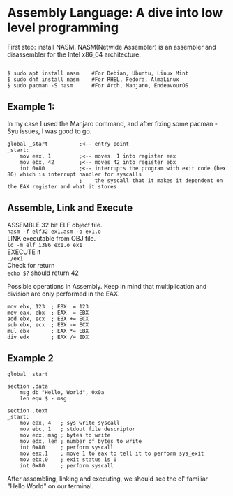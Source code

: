 # Assembly Language: A dive into low level programming

First step: install NASM. NASM(Netwide Assembler) is an assembler and disassembler for the Intel x86_64 architecture.<br/>

```Ezoic

$ sudo apt install nasm    #For Debian, Ubuntu, Linux Mint
$ sudo dnf install nasm    #For RHEL, Fedora, AlmaLinux
$ sudo pacman -S nasm      #For Arch, Manjaro, EndeavourOS
```

## Example 1:

In my case I used the Manjaro command, and after fixing some pacman -Syu issues, I was good to go.<br/>

```Assembly
global _start          ;<-- entry point
_start:
    mov eax, 1         ;<-- moves  1 into register eax
    mov ebx, 42        ;<-- moves 42 into register ebx
    int 0x80           ;<-- interrupts the program with exit code (hex 80) which is interrupt handler for syscalls
                       ;    the syscall that it makes it dependent on the EAX register and what it stores
```

## Assemble, Link and Execute<br/>

ASSEMBLE 32 bit ELF object file. <br />
`nasm -f elf32 ex1.asm -o ex1.o` <br />
LINK executable from OBJ file. <br />
`ld -m elf_i386 ex1.o ex1` <br />
EXECUTE it <br />
`./ex1` <br />
Check for return <br />
`echo $?` should return 42 <br />

Possible operations in Assembly. Keep in mind that multiplication and division are only performed in the EAX.<br/>

```assembly
mov ebx, 123  ; EBX  = 123
mov eax, ebx  ; EAX  = EBX
add ebx, ecx  ; EBX += ECX
sub ebx, ecx  ; EBX -= ECX
mul ebx       ; EAX *= EBX
div edx       ; EAX /= EDX
```

## Example 2<br/>

```assembly
global _start

section .data
    msg db "Hello, World", 0x0a
    len equ $ - msg

section .text
_start:
    mov eax, 4   ; sys_write syscall
    mov ebc, 1   ; stdout file descriptor
    mov ecx, msg ; bytes to write
    mov edx, len ; number of bytes to write
    int 0x80     ; perform syscall
    mov eax,1    ; move 1 to eax to tell it to perform sys_exit
    mov ebx,0    ; exit status is 0
    int 0x80     ; perform syscall
```
After assembling, linking and executing, we should see the ol' familiar "Hello World" on our terminal.<br/>